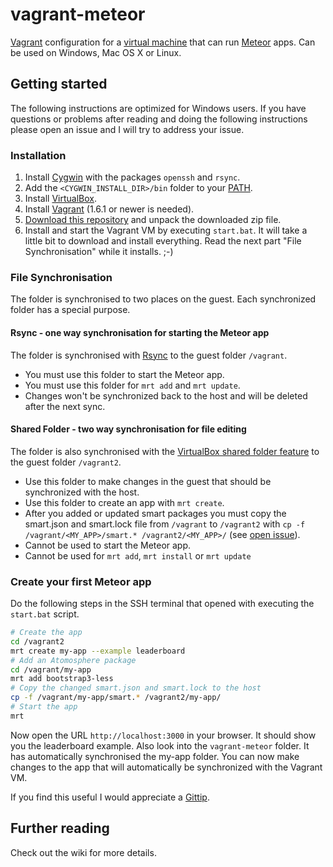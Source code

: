vagrant-meteor
==============

[Vagrant](http://www.vagrantup.com/) configuration for a [virtual machine](http://en.wikipedia.org/wiki/Virtual_machine)
that can run [Meteor](https://www.meteor.com/) apps. Can be used on Windows, Mac OS X or Linux.

## Getting started

The following instructions are optimized for Windows users.
If you have questions or problems after reading and doing the following instructions please open an issue and I will
try to address your issue.

### Installation

1. Install [Cygwin](http://www.cygwin.com/install.html) with the packages `openssh` and `rsync`.
2. Add the `<CYGWIN_INSTALL_DIR>/bin` folder to your [PATH](http://geekswithblogs.net/renso/archive/2009/10/21/how-to-set-the-windows-path-in-windows-7.aspx).
3. Install [VirtualBox](https://www.virtualbox.org/wiki/Downloads).
4. Install [Vagrant](http://www.vagrantup.com/downloads.html) (1.6.1 or newer is needed).
5. [Download this repository](https://github.com/Sanjo/vagrant-meteor/archive/master.zip) and unpack the downloaded zip file.
6. Install and start the Vagrant VM by executing `start.bat`.
It will take a little bit to download and install everything.
Read the next part "File Synchronisation" while it installs. ;-)

### File Synchronisation

The folder is synchronised to two places on the guest. Each synchronized folder has a special purpose.

#### Rsync - one way synchronisation for starting the Meteor app

The folder is synchronised with [Rsync](http://docs.vagrantup.com/v2/synced-folders/rsync.html) to the guest folder `/vagrant`.

* You must use this folder to start the Meteor app.
* You must use this folder for `mrt add` and `mrt update`.
* Changes won't be synchronized back to the host and will be deleted after the next sync.

#### Shared Folder - two way synchronisation for file editing

The folder is also synchronised with the [VirtualBox shared folder feature](https://www.virtualbox.org/manual/ch04.html#sharedfolders) to the guest folder `/vagrant2`.

* Use this folder to make changes in the guest that should be synchronized with the host.
* Use this folder to create an app with `mrt create`.
* After you added or updated smart packages you must copy the smart.json and smart.lock file
  from `/vagrant` to `/vagrant2` with `cp -f /vagrant/<MY_APP>/smart.* /vagrant2/<MY_APP>/` (see [open issue](https://github.com/Sanjo/vagrant-meteor/issues/4)).
* Cannot be used to start the Meteor app.
* Cannot be used for `mrt add`, `mrt install` or `mrt update`

### Create your first Meteor app

Do the following steps in the SSH terminal that opened with executing the `start.bat` script.

```bash
# Create the app
cd /vagrant2
mrt create my-app --example leaderboard
# Add an Atomosphere package
cd /vagrant/my-app
mrt add bootstrap3-less
# Copy the changed smart.json and smart.lock to the host
cp -f /vagrant/my-app/smart.* /vagrant2/my-app/
# Start the app
mrt
```

Now open the URL `http://localhost:3000` in your browser. It should show you the leaderboard example.
Also look into the `vagrant-meteor` folder. It has automatically synchronised the my-app folder.
You can now make changes to the app that will automatically be synchronized with the Vagrant VM.

If you find this useful I would appreciate a [Gittip](https://www.gittip.com/Sanjo/).

## Further reading

Check out the wiki for more details.

